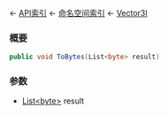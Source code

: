 ← [API索引](Api-Index) ← [命名空间索引](Namespace-Index) ← [Vector3I](VRageMath.Vector3I)

### 概要

```csharp
public void ToBytes(List<byte> result)
```

### 参数

* [List&lt;byte&gt;](https://docs.microsoft.com/en-us/dotnet/api/System.Collections.Generic.List-1?view=netframework-4.6) result
